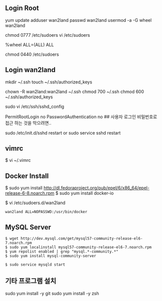 ## Login Root

yum update
adduser wan2land
passwd wan2land
usermod -a -G wheel wan2land


chmod 0777 /etc/sudoers
vi /etc/sudoers

%wheel  ALL=(ALL)       ALL

chmod 0440 /etc/sudoers

## Login wan2land

mkdir ~/.ssh
touch ~/.ssh/authorized_keys

chown -R wan2land:wan2land ~/.ssh
chmod 700 ~/.ssh
chmod 600 ~/.ssh/authorized_keys

sudo vi /etc/ssh/sshd_config

PermitRootLogin no
PasswordAuthentication no ## 사용자 로그인 비밀번호로 접근 하는 것을 막으려면..

sudo /etc/init.d/sshd restart
	or sudo service sshd restart

## vimrc
$ vi ~/.vimrc


## Docker Install

$ sudo yum install http://dl.fedoraproject.org/pub/epel/6/x86_64/epel-release-6-8.noarch.rpm
$ sudo yum install docker-io

$ vi /etc/sudoers.d/wan2land

```
wan2land ALL=NOPASSWD:/usr/bin/docker
```

## MySQL Server

```
$ wget http://dev.mysql.com/get/mysql57-community-release-el6-7.noarch.rpm
$ sudo yum localinstall mysql57-community-release-el6-7.noarch.rpm
$ yum repolist enabled | grep "mysql.*-community.*"
$ sudo yum install mysql-community-server
```

```
$ sudo service mysqld start
```



## 기타 프로그램 설치

sudo yum install -y git
sudo yum install -y zsh
